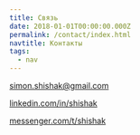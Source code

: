 ```yaml
---
title: Связь
date: 2018-01-01T00:00:00.000Z
permalink: /contact/index.html
navtitle: Контакты
tags:
  - nav
---
```

simon.shishak@gmail.com

[linkedin.com/in/shishak](linkedin.com/in/shishak/)

[messenger.com/t/shishak](messenger.com/t/shishak)
